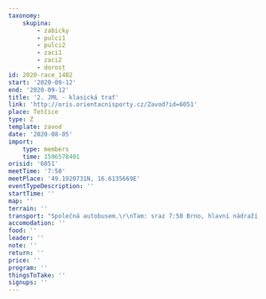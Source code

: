 ```yaml
---
taxonomy:
    skupina:
        - zabicky
        - pulci1
        - pulci2
        - zaci1
        - zaci2
        - dorost
id: 2020-race_1482
start: '2020-09-12'
end: '2020-09-12'
title: '2. JML - klasická trať'
link: 'http://oris.orientacnisporty.cz/Zavod?id=6051'
place: Tetčice
type: Z
template: zavod
date: '2020-08-05'
import:
    type: members
    time: 1596578401
orisid: '6051'
meetTime: '7:50'
meetPlace: '49.1920731N, 16.6135669E'
eventTypeDescription: ''
startTime: ''
map: ''
terrain: ''
transport: "Společná autobusem.\r\nTam: sraz 7:50 Brno, hlavní nádraží (pod smyčkou trolejbusů) - GPS: 49.1920731N, 16.6135669E\r\nZpět: příjezd do Brna 16:00, Bohéma (ul. Roosveltova u Janáčkova divadla)"
accomodation: ''
food: ''
leader: ''
note: ''
return: ''
price: ''
program: ''
thingsToTake: ''
signups: ''
---
```


